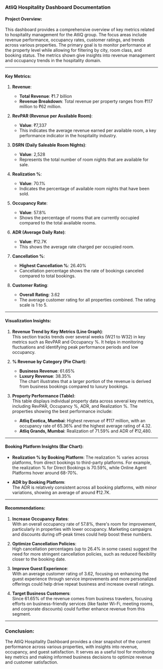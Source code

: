 
### **AtliQ Hospitality Dashboard Documentation**

#### **Project Overview:**
This dashboard provides a comprehensive overview of key metrics related to hospitality management for the AtliQ group. The focus areas include revenue performance, occupancy rates, customer ratings, and trends across various properties. The primary goal is to monitor performance at the property level while allowing for filtering by city, room class, and booking status. The metrics shown give insights into revenue management and occupancy trends in the hospitality domain.

---

#### **Key Metrics:**

1. **Revenue**:  
   - **Total Revenue**: ₹1.7 billion  
   - **Revenue Breakdown**: Total revenue per property ranges from ₹117 million to ₹62 million.

2. **RevPAR (Revenue per Available Room)**:  
   - **Value**: ₹7,337  
   - This indicates the average revenue earned per available room, a key performance indicator in the hospitality industry.

3. **DSRN (Daily Saleable Room Nights)**:  
   - **Value**: 2,528  
   - Represents the total number of room nights that are available for sale.

4. **Realization %**:  
   - **Value**: 70.1%  
   - Indicates the percentage of available room nights that have been sold.

5. **Occupancy Rate**:  
   - **Value**: 57.8%  
   - Shows the percentage of rooms that are currently occupied compared to the total available rooms.

6. **ADR (Average Daily Rate)**:  
   - **Value**: ₹12.7K  
   - This shows the average rate charged per occupied room.

7. **Cancellation %**:  
   - **Highest Cancellation %**: 26.40%  
   - Cancellation percentage shows the rate of bookings canceled compared to total bookings.

8. **Customer Rating**:  
   - **Overall Rating**: 3.62  
   - The average customer rating for all properties combined. The rating scale is 1 to 5.

---

#### **Visualization Insights:**

1. **Revenue Trend by Key Metrics (Line Graph)**:  
   This section tracks trends over several weeks (W21 to W32) in key metrics such as RevPAR and Occupancy %. It helps in monitoring fluctuations and identifying peak performance periods and low occupancy.

2. **% Revenue by Category (Pie Chart)**:  
   - **Business Revenue**: 61.65%  
   - **Luxury Revenue**: 38.35%  
   The chart illustrates that a larger portion of the revenue is derived from business bookings compared to luxury bookings.

3. **Property Performance (Table)**:  
   This table displays individual property data across several key metrics, including RevPAR, Occupancy %, ADR, and Realization %. The properties showing the best performance include:
   - **Atliq Exotica, Mumbai**: Highest revenue of ₹117 million, with an occupancy rate of 65.36% and the highest average rating of 4.32.
   - **Atliq Grands, Mumbai**: Realization of 71.59% and ADR of ₹12,480.

---

#### **Booking Platform Insights (Bar Chart):**

- **Realization % by Booking Platform**: 
   The realization % varies across platforms, from direct bookings to third-party platforms. For example, the realization % for Direct Bookings is 70.59%, while Online Agent Platforms hover around 68-70%.

- **ADR by Booking Platform**:  
   The ADR is relatively consistent across all booking platforms, with minor variations, showing an average of around ₹12.7K.

---

#### **Recommendations:**

1. **Increase Occupancy Rates**:  
   With an overall occupancy rate of 57.8%, there's room for improvement, particularly in properties with lower occupancy. Marketing campaigns and discounts during off-peak times could help boost these numbers.

2. **Optimize Cancellation Policies**:  
   High cancellation percentages (up to 26.4% in some cases) suggest the need for more stringent cancellation policies, such as reduced flexibility closer to the booking date.

3. **Improve Guest Experience**:  
   With an average customer rating of 3.62, focusing on enhancing the guest experience through service improvements and more personalized offerings could help drive repeat business and increase overall ratings.

4. **Target Business Customers**:  
   Since 61.65% of the revenue comes from business travelers, focusing efforts on business-friendly services (like faster Wi-Fi, meeting rooms, and corporate discounts) could further enhance revenue from this segment.

---

### **Conclusion:**
The AtliQ Hospitality Dashboard provides a clear snapshot of the current performance across various properties, with insights into revenue, occupancy, and guest satisfaction. It serves as a useful tool for monitoring key metrics and making informed business decisions to optimize revenue and customer satisfaction.

